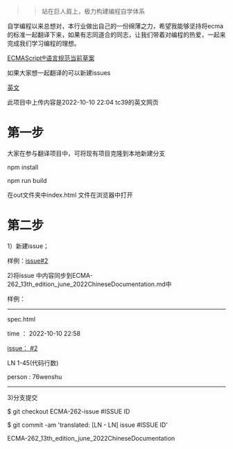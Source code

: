 # 
 >>站在巨人肩上，极力构建编程自学体系


自学编程以来总想对，本行业做出自己的一份绵薄之力，希望我能够坚持将ecma的标准一起翻译下来，如果有志同道合的同志，让我们带着对编程的热爱，一起来完成我们学习编程的理想。

[ECMAScript®语言规范当前草案](https://github.com/tc39/ecma262)

如果大家想一起翻译的可以新建issues

[英文](https://tc39.es/ecma262/)

此项目中上传内容是2022-10-10 22:04 tc39的英文网页

# 第一步

大家在参与翻译项目中，可将现有项目克隆到本地新建分支

npm install 

npm run build 

在out文件夹中index.html 文件在浏览器中打开



# 第二步

1）新建issue；

样例：[issue#2](https://github.com/76wenshu/ECMA-262_13th_edition_june_2022/issues/2)

2)将issue 中内容同步到ECMA-262_13th_edition_june_2022ChineseDocumentation.md中

样例：
_________________________________________

spec.html

time ： 2022-10-10 22:58

[issue： #2](https://github.com/76wenshu/ECMA-262_13th_edition_june_2022/issues/2)

LN 1-45(代码行数)

person : 76wenshu

__________________________________________

3)分支提交

  $ git checkout ECMA-262-issue #ISSUE ID
  
  $ git commit -am 'translated: [LN - LN] issue #ISSUE ID'




ECMA-262_13th_edition_june_2022ChineseDocumentation
